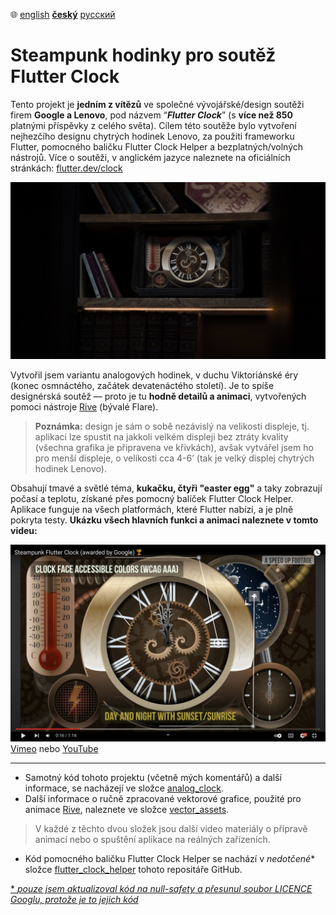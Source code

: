 ﻿:globe_with_meridians:  [english](README.md)    <u>**český**</u>    [русский](README.ru.md)

# Steampunk hodinky pro soutěž Flutter Clock

Tento projekt je **jedním z vítězů** ve společné vývojářské/design soutěži firem **Google a Lenovo**, pod názvem “***Flutter Clock***” (s **více než 850** platnými příspěvky z celého světa). Cílem této soutěže bylo vytvoření nejhezčího designu chytrých hodinek Lenovo, za použiti frameworku Flutter, pomocného baličku Flutter Clock Helper a bezplatných/volných nástrojů. Více o soutěži, v anglickém jazyce naleznete na oficiálních stránkách: [flutter.dev/clock](https://flutter.dev/clock)

![Vizualizace Steampunk hodinek](previews/preview.jpg)

Vytvořil jsem variantu analogových hodinek, v duchu Viktoriánské éry (konec osmnáctého, začátek devatenáctého století). Je to spíše designérská soutěž — proto je tu **hodně detailů a animaci**, vytvořených pomoci nástroje [Rive](https://rive.app) (bývalé Flare).

> **Poznámka:** design je sám o sobě nezávislý na velikosti displeje, tj. aplikaci lze spustit na jakkoli velkém displeji bez ztráty kvality (všechna grafika je připravena ve křivkách), avšak vytvářel jsem ho pro menší displeje, o velikosti cca 4-6’ (tak je velký displej chytrých hodinek Lenovo).

Obsahují tmavé a světlé téma, **kukačku, čtyři "easter egg"** a taky zobrazují počasí a teplotu, získané přes pomocný balíček Flutter Clock Helper. Aplikace funguje na všech platformách, které Flutter nabízí, a je plně pokryta testy. **Ukázku všech hlavních funkci a animaci naleznete v tomto videu:**

[![Steampunk hodinky pro soutěž Flutter Clock](previews/video_preview.jpg)](https://vimeo.com/tsinis/flutterclock)
[Vimeo](https://vimeo.com/tsinis/flutterclock) nebo [YouTube](https://youtu.be/1cwBYMQwRb8)

---

* Samotný kód tohoto projektu (včetně mých komentářů) а další informace, se nacházejí ve složce [analog_clock](./analog_clock).
* Další informace o ručně zpracované vektorové grafice, použité pro animace [Rive](https://rive.app), naleznete ve složce [vector_assets](./vector_assets).

> V každé z těchto dvou složek jsou další video materiály o přípravě animací nebo o spuštění aplikace na reálných zařízeních.

* Kód pomocného baličku Flutter Clock Helper se nachází v *nedotčené** složce [flutter_clock_helper](./flutter_clock_helper) tohoto repositáře GitHub.

[* *pouze jsem aktualizoval kód na null-safety a přesunul soubor LICENCE Googlu, protože je to jejich kód*](./flutter_clock_helper/LICENSE)
